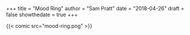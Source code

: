+++
title = "Mood Ring"
author = "Sam Pratt"
date = "2018-04-26"
draft = false
showthedate = true
+++

{{< comic src="mood-ring.png" >}}
